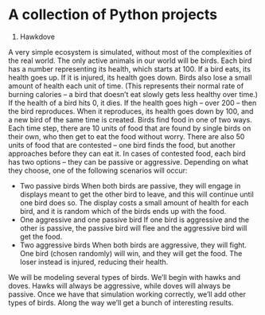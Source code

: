 # A collection of Python projects

1. Hawkdove

A very simple ecosystem is simulated, without most of the complexities of the real world. The only active animals in our world will be birds. Each bird has a number representing its health, which starts at 100. If a bird eats, its health goes up. If it is injured, its health goes down. Birds also lose a small amount of health each unit of time. (This represents their normal rate of burning calories – a bird that doesn’t eat slowly gets less healthy over time.) If the health of a bird hits 0, it dies. If the health goes high – over 200 – then the bird reproduces. When it reproduces, its health goes down by 100, and a new bird of the same time is created.
Birds find food in one of two ways. Each time step, there are 10 units of food that are found by single birds on their own, who then get to eat the food without worry. There are also 50 units of food that are contested – one bird finds the food, but another approaches before they can eat it. In cases of contested food, each bird has two options – they can be passive or aggressive. Depending on what they choose, one of the following scenarios will occur:
* Two passive birds 
When both birds are passive, they will engage in displays meant to get the other bird to leave, and this will continue until one bird does so. The display costs a small amount of health for each bird, and it is random which of the birds ends up with the food.
* One aggressive and one passive bird 
If one bird is aggressive and the other is passive, the passive bird will flee and the aggressive bird will get the food.
* Two aggressive birds 
When both birds are aggressive, they will fight. One bird (chosen randomly) will win, and they will get the food. The loser instead is injured, reducing their health.

We will be modeling several types of birds. We’ll begin with hawks and doves. Hawks will always be aggressive, while doves will always be passive. Once we have that simulation working correctly, we’ll add other types of birds. Along the way we’ll get a bunch of interesting results.
